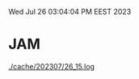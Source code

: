 Wed Jul 26 03:04:04 PM EEST 2023
# JAM
<a href='./cache/202307/26_15.log'>./cache/202307/26_15.log</a>
